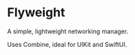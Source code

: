 # Flyweight

A simple, lightweight networking manager. 

Uses Combine, ideal for UIKit and SwiftUI.
